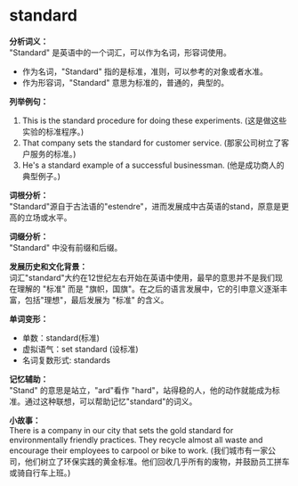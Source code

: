 # standard

**分析词义：**  
"Standard" 是英语中的一个词汇，可以作为名词，形容词使用。

  

*   作为名词，"Standard" 指的是标准，准则，可以参考的对象或者水准。
*   作为形容词，"Standard" 意思为标准的，普通的，典型的。

  

**列举例句：**

  

1.  This is the standard procedure for doing these experiments. (这是做这些实验的标准程序。)
2.  That company sets the standard for customer service. (那家公司树立了客户服务的标准。)
3.  He's a standard example of a successful businessman. (他是成功商人的典型例子。)

  

**词根分析：**  
"Standard"源自于古法语的"estendre"，进而发展成中古英语的stand，原意是更高的立场或水平。

  

**词缀分析：**  
"Standard" 中没有前缀和后缀。

  

**发展历史和文化背景：**  
词汇"standard"大约在12世纪左右开始在英语中使用，最早的意思并不是我们现在理解的 "标准" 而是 "旗帜，国旗"。在之后的语言发展中，它的引申意义逐渐丰富，包括"理想"，最后发展为 "标准" 的含义。

  

**单词变形：**

  

*   单数：standard(标准)
*   虚拟语气：set standard (设标准)
*   名词复数形式: standards

  

**记忆辅助：**  
"Stand" 的意思是站立，"ard"看作 "hard"，站得稳的人，他的动作就能成为标准。通过这种联想，可以帮助记忆"standard"的词义。

  

**小故事：**  
There is a company in our city that sets the gold standard for environmentally friendly practices. They recycle almost all waste and encourage their employees to carpool or bike to work. (我们城市有一家公司，他们树立了环保实践的黄金标准。他们回收几乎所有的废物，并鼓励员工拼车或骑自行车上班。)
